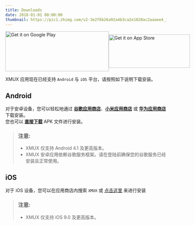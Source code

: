 ```yaml
---
title: Downloads
date: 2018-01-01 00:00:00
thumbnail: https://pic1.zhimg.com/v2-3e2f6b26a92a4b3ca2e1028ac2aaaee4_1200x500.jpg
---
```

<div class="dl-btn-con" style="display: flex"><div><a href='https://play.google.com/store/apps/details?id=org.ctbeta.xmux.xmux&pcampaignid=MKT-Other-global-all-co-prtnr-py-PartBadge-Mar2515-1'><img width="323px" height="125px" alt='Get it on Google Play' src='https://play.google.com/intl/en_us/badges/images/generic/zh-cn_badge_web_generic.png'/></a></div><div style="margin-top: 10px"><a href='https://itunes.apple.com/my/app/xmux/id1366324008'><img width="254px" height="104px" id="dl-ios-img" alt='Get it on App Store' src='https://developer.apple.com/app-store/marketing/guidelines/images/badge-download-on-the-app-store.svg'/></a></div></div>

XMUX 应用现在已经支持 `Android` 与 `iOS` 平台，请按照如下说明下载安装。

## Android

对于安卓设备，您可以轻松地通过 [**谷歌应用商店**](https://play.google.com/store/apps/details?id=org.ctbeta.xmux.xmux)、[**小米应用商店**](http://app.mi.com/details?id=org.ctbeta.xmux.xmux) 或 [**华为应用商店**](http://appstore.huawei.com/app/C100267661)下载安装。  
您也可以 [**直接下载**](https://tinyurl.com/xmuxapp160) APK 文件进行安装。

> ### 注意:
> - XMUX 仅支持 Android 4.1 及更高版本。
> - XMUX 安卓应用依赖谷歌服务框架。请在登陆前确保您的谷歌服务已经安装且正常使用。

## iOS

对于 iOS 设备，您可以在应用商店内搜索 `XMUX` 或 [点击这里](https://itunes.apple.com/my/app/xmux/id1366324008) 来进行安装

> ### 注意:
> - XMUX 仅支持 iOS 9.0 及更高版本。
